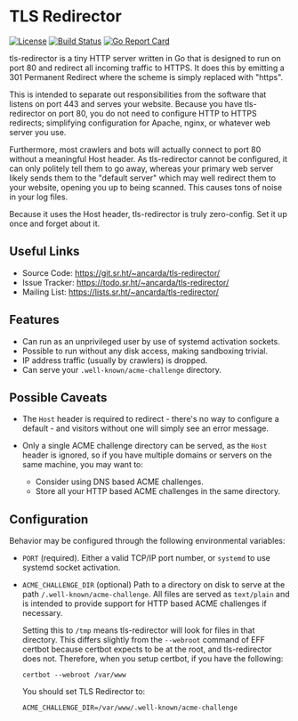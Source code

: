 # TLS Redirector

[![License](https://img.shields.io/github/license/ancarda/tls-redirector.svg)](https://choosealicense.com/licenses/agpl-3.0/)
[![Build Status](https://travis-ci.com/ancarda/tls-redirector.svg?branch=master)](https://travis-ci.com/github/ancarda/tls-redirector)
[![Go Report Card](https://goreportcard.com/badge/github.com/ancarda/tls-redirector)](https://goreportcard.com/report/github.com/ancarda/tls-redirector)

tls-redirector is a tiny HTTP server written in Go that is designed to run on
port 80 and redirect all incoming traffic to HTTPS. It does this by emitting a
301 Permanent Redirect where the scheme is simply replaced with "https".

This is intended to separate out responsibilities from the software that
listens on port 443 and serves your website. Because you have tls-redirector
on port 80, you do not need to configure HTTP to HTTPS redirects; simplifying
configuration for Apache, nginx, or whatever web server you use.

Furthermore, most crawlers and bots will actually connect to port 80 without a
meaningful Host header. As tls-redirector cannot be configured, it can only
politely tell them to go away, whereas your primary web server likely sends
them to the "default server" which may well redirect them to your website,
opening you up to being scanned. This causes tons of noise in your log files.

Because it uses the Host header, tls-redirector is truly zero-config. Set it
up once and forget about it.

## Useful Links

* Source Code:   <https://git.sr.ht/~ancarda/tls-redirector/>
* Issue Tracker: <https://todo.sr.ht/~ancarda/tls-redirector/>
* Mailing List:  <https://lists.sr.ht/~ancarda/tls-redirector/>

## Features

* Can run as an unprivileged user by use of systemd activation sockets.
* Possible to run without any disk access, making sandboxing trivial.
* IP address traffic (usually by crawlers) is dropped.
* Can serve your `.well-known/acme-challenge` directory.

## Possible Caveats

* The `Host` header is required to redirect - there's no way to configure a
  default - and visitors without one will simply see an error message.

* Only a single ACME challenge directory can be served, as the `Host` header
  is ignored, so if you have multiple domains or servers on the same machine,
  you may want to:
    * Consider using DNS based ACME challenges.
    * Store all your HTTP based ACME challenges in the same directory.

## Configuration

Behavior may be configured through the following environmental variables:

* `PORT` (required). Either a valid TCP/IP port number, or `systemd` to use
  systemd socket activation.

* `ACME_CHALLENGE_DIR` (optional) Path to a directory on disk to serve at the
  path `/.well-known/acme-challenge`. All files are served as `text/plain` and
  is intended to provide support for HTTP based ACME challenges if necessary.

  Setting this to `/tmp` means tls-redirector will look for files in that
  directory. This differs slightly from the `--webroot` command of EFF certbot
  because certbot expects to be at the root, and tls-redirector does not.
  Therefore, when you setup certbot, if you have the following:

  `certbot --webroot /var/www`

  You should set TLS Redirector to:

  `ACME_CHALLENGE_DIR=/var/www/.well-known/acme-challenge`
